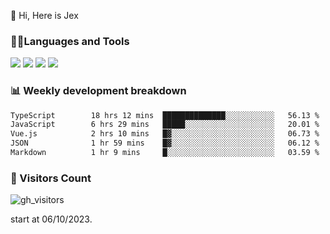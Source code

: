  👋 Hi, Here is Jex

 

### 🧑‍💻Languages and Tools

<code><a href="https://react.dev"><img src="https://api.iconify.design/logos:react.svg" /></a></code>
<code><a href="https://github.com/vuejs/core"><img src="https://api.iconify.design/logos:vue.svg" /></a></code> 
<code><a href="https://github.com/microsoft/TypeScript"><img src="https://api.iconify.design/logos:typescript-icon.svg" /></a></code>
<code><a href="https://threejs.org/"><img src="https://api.iconify.design/logos:threejs.svg" /></a></code>

### 📊 Weekly development breakdown

<!--START_SECTION:waka-->

```txt
TypeScript        18 hrs 12 mins  ██████████████░░░░░░░░░░░   56.13 %
JavaScript        6 hrs 29 mins   █████░░░░░░░░░░░░░░░░░░░░   20.01 %
Vue.js            2 hrs 10 mins   █▓░░░░░░░░░░░░░░░░░░░░░░░   06.73 %
JSON              1 hr 59 mins    █▓░░░░░░░░░░░░░░░░░░░░░░░   06.12 %
Markdown          1 hr 9 mins     █░░░░░░░░░░░░░░░░░░░░░░░░   03.59 %
```

<!--END_SECTION:waka-->


### 👀 Visitors Count

![gh_visitors](https://profile-counter.glitch.me/jexlau/count.svg)

start at 06/10/2023.

